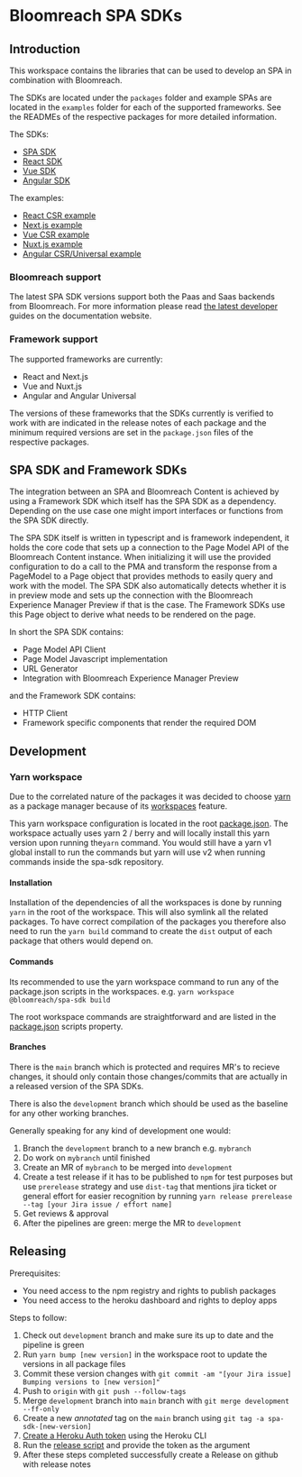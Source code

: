 # Bloomreach SPA SDKs

## Introduction

This workspace contains the libraries that can be used to develop an SPA in
combination with Bloomreach.

The SDKs are located under the `packages` folder and example SPAs are located in
the `examples` folder for each of the supported frameworks. See the READMEs of
the respective packages for more detailed information.

The SDKs:

- [SPA SDK](./packages/spa-sdk/README.md)
- [React SDK](./packages/react-sdk/README.md)
- [Vue SDK](./packages/vue-sdk/README.md)
- [Angular SDK](./packages/ng-sdk/README.md)

The examples:

- [React CSR example](./examples/react/README.md)
- [Next.js example](./examples/next/README.md)
- [Vue CSR example](./examples/vue/README.md)
- [Nuxt.js example](./examples/nuxt/README.md)
- [Angular CSR/Universal example](./examples/angular/README.md)

### Bloomreach support

The latest SPA SDK versions support both the Paas and Saas backends from
Bloomreach. For more information please read [the latest developer](https://documentation.bloomreach.com/developers/content/tutorials/get-started.html)
guides on the documentation website.

### Framework support

The supported frameworks are currently:

- React and Next.js
- Vue and Nuxt.js
- Angular and Angular Universal

The versions of these frameworks that the SDKs currently is verified to work
with are indicated in the release notes of each package and the minimum required
versions are set in the `package.json` files of the respective packages.

## SPA SDK and Framework SDKs

The integration between an SPA and Bloomreach Content is achieved by using a
Framework SDK which itself has the SPA SDK as a dependency. Depending on the use
case one might import interfaces or functions from the SPA SDK directly.

The SPA SDK itself is written in typescript and is framework independent, it
holds the core code that sets up a connection to the Page Model API of the
Bloomreach Content instance. When initializing it will use the provided
configuration to do a call to the PMA and transform the response from a
PageModel to a Page object that provides methods to easily query and work with
the model. The SPA SDK also automatically detects whether it is in preview mode
and sets up the connection with the Bloomreach Experience Manager Preview if
that is the case. The Framework SDKs use this Page object to derive what needs
to be rendered on the page.

In short the SPA SDK contains:

- Page Model API Client
- Page Model Javascript implementation
- URL Generator
- Integration with Bloomreach Experience Manager Preview

and the Framework SDK contains:

- HTTP Client
- Framework specific components that render the required DOM

## Development

### Yarn workspace

Due to the correlated nature of the packages it was decided to choose
[yarn](https://yarnpkg.com/) as a package manager because of its
[workspaces](https://yarnpkg.com/features/workspaces) feature.

This yarn workspace configuration is located in the root
[package.json](./package.json). The workspace actually uses yarn 2 / berry and
will locally install this yarn version upon running the`yarn` command. You would
still have a yarn v1 global install to run the commands but yarn will use v2
when running commands inside the spa-sdk repository.

#### Installation

Installation of the dependencies of all the workspaces is done by running `yarn`
in the root of the workspace. This will also symlink all the related packages.
To have correct compilation of the packages you therefore also need to run the
`yarn build` command to create the `dist` output of each package that others
would depend on.

#### Commands

Its recommended to use the yarn workspace command to run any of the package.json
scripts in the workspaces. e.g. `yarn workspace @bloomreach/spa-sdk build`

The root workspace commands are straightforward and are listed in the
[package.json](./package.json) scripts property.

#### Branches

There is the `main` branch which is protected and requires MR's to recieve
changes, it should only contain those changes/commits that are actually in a
released version of the SPA SDKs.

There is also the `development` branch which should be used as the baseline for
any other working branches.

Generally speaking for any kind of development one would:

1. Branch the `development` branch to a new branch e.g. `mybranch`
2. Do work on `mybranch` until finished
3. Create an MR of `mybranch` to be merged into `development`
4. Create a test release if it has to be published to `npm` for test purposes
   but use `prerelease` strategy and use `dist-tag` that mentions jira ticket or
   general effort for easier recognition by running `yarn release prerelease --tag [your Jira issue / effort name]`
5. Get reviews & approval
6. After the pipelines are green: merge the MR to `development`

## Releasing

Prerequisites:
- You need access to the npm registry and rights to publish packages
- You need access to the heroku dashboard and rights to deploy apps

Steps to follow:
1. Check out `development` branch and make sure its up to date and the pipeline is green
2. Run `yarn bump [new version]` in the workspace root to update the versions in all package files
3. Commit these version changes with `git commit -am "[your Jira issue] Bumping versions to [new version]"`
4. Push to `origin` with `git push --follow-tags`
5. Merge `development` branch into `main` branch with `git merge development --ff-only`
6. Create a new _annotated_ tag on the `main` branch using `git tag -a spa-sdk-[new-version]`
7. [Create a Heroku Auth token](https://help.heroku.com/PBGP6IDE/how-should-i-generate-an-api-key-that-allows-me-to-use-the-heroku-platform-api)
   using the Heroku CLI
8. Run the [release script](./release.sh) and provide the token as the argument
9. After these steps completed successfully create a Release on github with release notes

